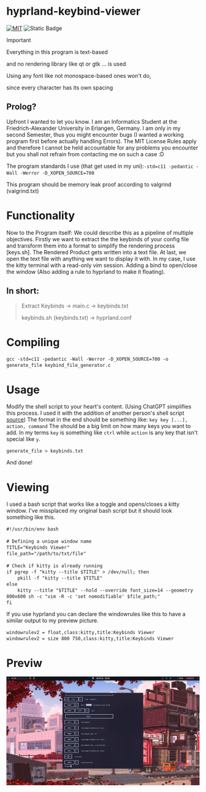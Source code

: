 # hyprland-keybind-viewer

[![MIT](https://img.shields.io/github/license/BlacklightYT/python-discord-bot?color=a3425d)](https://github.com/BlacklightYT/python-discord-bot/blob/main/LICENSE) ![Static Badge](https://img.shields.io/badge/Programming_Language-black?style=flat&logo=C)

> [!IMPORTANT]
> Everything in this program is text-based
> 
> and no rendering library like qt or gtk ... is used
> 
> Using any font like not monospace-based ones won't do,
>
> since every character has its own spacing

## Prolog?

Upfront I wanted to let you know. I am an Informatics Student at the Friedrich-Alexander University in Erlangen, Germany. I am only in my second Semester, thus you might encounter bugs (I wanted a working program first before actually handling Errors). The MIT License Rules apply and therefore I cannot be held accountable for any problems you encounter but you shall not refrain from contacting me on such a case :D 

The program standards I use (that get used in my uni):`-std=c11 -pedantic -Wall -Werror -D_XOPEN_SOURCE=700`

This program should be memory leak proof according to valgrind (valgrind.txt)

# Functionality

Now to the Program itself:
We could describe this as a pipeline of multiple objectives. Firstly we want to extract the the keybinds of your config file and transform them into a format to simplify the rendering process [keys.sh]. The Rendered Product gets written into a text file. At last, we open the text file with anything we want to display it with. In my case, I use the kitty terminal with a read-only vim session. Adding a bind to open/close the window (Also adding a rule to hyprland to make it floating).

## In short: 
> Extract Keybinds -> main.c -> keybinds.txt
>
> keybinds.sh (keybinds.txt) -> hyprland.conf 

# Compiling
```  
gcc -std=c11 -pedantic -Wall -Werror -D_XOPEN_SOURCE=700 -o generate_file keybind_file_generator.c
```
# Usage

Modify the shell script to your heart's content. (Using ChatGPT simplifies this process. I used it with the addition of another person's shell script [source](https://github.com/jason9075/rofi-hyprland-keybinds-cheatsheet))
The format in the end should be something like: `key key [...], action, command` The should be a big limit on how many keys you want to add. In my terms `key` is something like `ctrl` while `action` is any key that isn't special like `y`.

```
generate_file > keybinds.txt
```
And done!

# Viewing

I used a bash script that works like a toggle and opens/closes a kitty window. I've missplaced my original bash script but it should look something like this. 
```
#!/usr/bin/env bash

# Defining a unique window name
TITLE="Keybinds Viewer"
file_path="/path/to/txt/file"

# Check if kitty is already running
if pgrep -f "kitty --title $TITLE" > /dev/null; then
    pkill -f "kitty --title $TITLE"
else
    kitty --title "$TITLE" --hold --override font_size=14 --geometry 800x600 sh -c "vim -R -c 'set nomodifiable' $file_path;"
fi
```
If you use hyprland you can declare the windowrules like this to have a similar output to my preview picture.
```
windowrulev2 = float,class:kitty,title:Keybinds Viewer
windowrulev2 = size 800 750,class:kitty,title:Keybinds Viewer
```

# Previw

![](https://raw.githubusercontent.com/Abdisto/hyprland-keybind-prettifier/main/preview.jpg)
